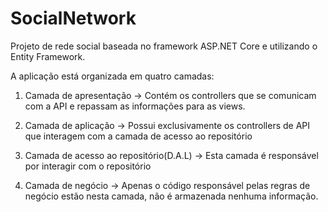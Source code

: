 # SocialNetwork

Projeto de rede social baseada no framework ASP.NET Core e utilizando o Entity Framework.

A aplicação está organizada em quatro camadas:

1. Camada de apresentação ->
Contém os controllers que se comunicam com a API e repassam as informações para as views.

2. Camada de aplicação -> 
Possui exclusivamente os controllers de API que interagem com a camada de acesso ao repositório

3. Camada de acesso ao repositório(D.A.L) -> 
Esta camada é responsável por interagir com o repositório

4. Camada de negócio -> 
Apenas o código responsável pelas regras de negócio estão nesta camada, não é armazenada nenhuma informação.
